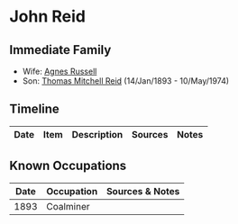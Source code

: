 ﻿---
layout: person
subject_key: i95320597
permalink: /people/i95320597
---

# John Reid

## Immediate Family

* Wife: [Agnes Russell](./@37924612@-agnes-russell-b-d.md)
* Son: [Thomas Mitchell Reid](./@2617088@-thomas-mitchell-reid-b1893-1-14-d1974-5-10.md) (14/Jan/1893 - 10/May/1974)

## Timeline

Date | Item | Description | Sources | Notes
---|---|---|---|---

## Known Occupations

Date | Occupation | Sources & Notes
---|---|---
1893 | Coalminer | 

